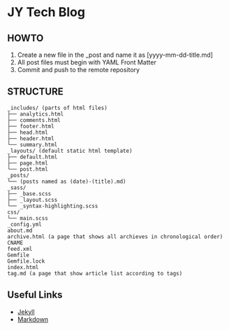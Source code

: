 JY Tech Blog
============

HOWTO
-----


1. Create a new file in the _post and name it as [yyyy-mm-dd-title.md]
2. All post files must begin with YAML Front Matter
3. Commit and push to the remote repository


STRUCTURE
---------

    _includes/ (parts of html files)
    ├── analytics.html
    ├── comments.html
    ├── footer.html
    ├── head.html
    ├── header.html
    └── summary.html
    _layouts/ (default static html template)
    ├── default.html
    ├── page.html
    └── post.html
    _posts/
    └── (posts named as (date)-(title).md)
    _sass/
    ├── _base.scss
    ├── _layout.scss
    └── _syntax-highlighting.scss
    css/
    └── main.scss
    _config.yml
    about.md
    archive.html (a page that shows all archieves in chronological order)
    CNAME
    feed.xml
    Gemfile
    Gemfile.lock
    index.html
    tag.md (a page that show article list according to tags)




Useful Links
------------

- [Jekyll]
- [Markdown]

[Jekyll]: http://jekyllrb.com
[Markdown]: http://daringfireball.net/projects/markdown/
